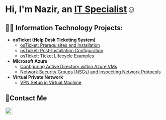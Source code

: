 <h1>Hi, I'm Nazir, an <a href="https://linkedin.com/in/nazir-g-868b51341">IT Specialist</a>☺</h1>

<h2>👨‍💻 Information Technology Projects:</h2>

- <b>osTicket (Help Desk Ticketing System)</b>
  - [osTicket: Prerequisites and Installation](https://github.com/nazir-io/osticket-prereqs)
  - [osTicket: Post-Installation Configuration](https://github.com/nazir-io/post-install-config)
  - [osTicket: Ticket Lifecycle Examples](https://github.com/nazir-io/ticket-lifecycle)
- <b>Microsoft Azure</b>
  - [Configuring Active Directory within Azure VMs](https://github.com/nazir-io/configure-ad)
  - [Network Security Groups (NSGs) and Inspecting Network Protocols](https://github.com/nazir-io/azure-network-protocols)
- <b>Virtual Private Network</b>
  - [VPN Setup in Virtual Machine ](https://github.com/nazir-io/vpn-setup)

<h2>📩Contact Me</h2>

[<img align="left" alt="Josh | LinkedIn" width="22px" src="https://cdn.jsdelivr.net/npm/simple-icons@v3/icons/linkedin.svg" />][linkedin]

[linkedin]:https://www.linkedin.com/in/nazir-g-868b51341
